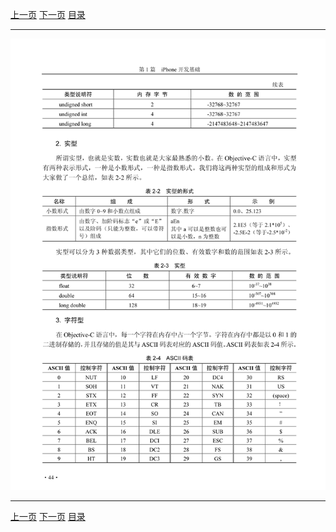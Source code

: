 [上一页](056.md) [下一页](058.md) [目录](../README.md)

***

![057](../images/057.png)

***

[上一页](056.md) [下一页](058.md) [目录](../README.md)